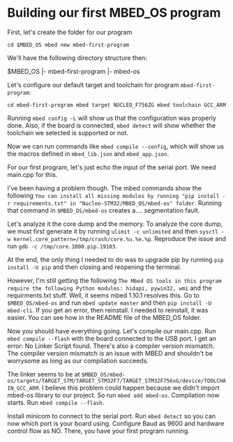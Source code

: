 # Building our first MBED_OS program

First, let's create the folder for our program

`cd $MBED_OS
mbed new mbed-first-program`

We'll have the following directory structure then:

$MBED_OS
|- mbed-first-program
|- mbed-os

Let's configure our default target and toolchain for program `mbed-first-program`:

`cd mbed-first-program
mbed target NUCLEO_F756ZG
mbed toolchain GCC_ARM`

Running `mbed config -L` will show us that the configuration was properly done. Also, if the board is connected, `mbed detect` will show whether the toolchain we selected is supported or not.

Now we can run commands like `mbed compile --config`, which will show us the macros defined in `mbed_lib.json` and `mbed_app.json`.

For our first program, let's just echo the input of the serial port. We need main.cpp for this.

I've been having a problem though. The mbed commands show the following `You can install all missing modules by running "pip install -r requirements.txt" in "Nucleo-STM32/MBED_OS/mbed-os" folder`. Running that command in `$MBED_OS/mbed-os` creates a.... segmentation fault.

Let's analyze it the core dump and the memory. To analyze the core dump, we must first generate it by running `ulimit -c unlimited` and then `sysctl -w kernel.core_pattern=/tmp/crash/core.%u.%e.%p`. Reproduce the issue and run `gdb -c /tmp/core.1000.pip.19103`.

At the end, the only thing I needed to do was to upgrade pip by running `pip install -U pip` and then closing and reopening the terminal.

However, I'm still getting the following `The Mbed OS tools in this program require the following Python modules: hidapi, pywin32, wmi` and the requirments.txt stuff. Well, it seems mbed 1.10.1 resolves this. Go to `$MBED_OS/mbed-os` and run `mbed update master` and then `pip install -U mbed-cli`. If you get an error, then reinstall. I needed to reinstall, it was easier. You can see how in the README file of the MBED_OS folder.

Now you should have everything going. Let's compile our main.cpp. Run `mbed compile --flash` with the board connected to the USB port. I get an error: No Linker Script found. There's also a compiler version mismatch. The compiler version mismatch is an issue with MBED and shouldn't be worrysome as long as our compilation succeeds.

The linker seems to be at `$MBED_OS/mbed-os/targets/TARGET_STM/TARGET_STM32F7/TARGET_STM32F756xG/device/TOOLCHAIN_GCC_ARM`. I believe this problem could happen because we didn't import mbed-os library to our project. So run `mbed add mbed-os`. Compilation now starts. Run `mbed compile --flash`.

Install minicom to connect to the serial port. Run `mbed detect` so you can now which port is your board using. Configure Baud as 9600 and hardware control flow as NO. There, you have your first program running.
